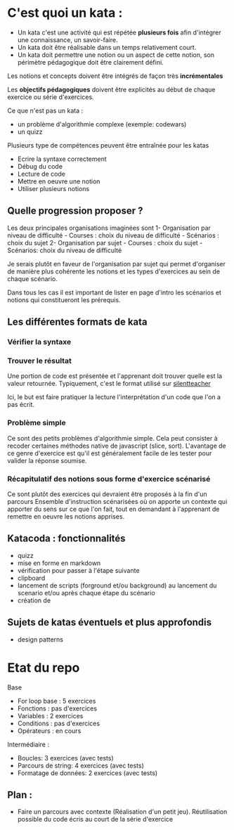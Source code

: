 
# C'est quoi un kata :

- Un kata c'est une activité qui est répétée **plusieurs fois** afin d'intégrer une connaissance, un savoir-faire.
- Un kata doit être réalisable dans un temps relativement court.
- Un kata doit permettre une notion ou un aspect de cette notion, son périmètre pédagogique doit être clairement défini.

Les notions et concepts doivent être intégrés de façon très **incrémentales**

Les **objectifs pédagogiques** doivent être explicités au début de chaque exercice ou série d'exercices.

Ce que n'est pas un kata :
 - un problème d'algorithmie complexe (exemple: codewars)
 - un quizz

Plusieurs type de compétences peuvent être entraînée pour les katas
- Ecrire la syntaxe correctement
- Débug du code
- Lecture de code
- Mettre en oeuvre une notion
- Utiliser plusieurs notions

## Quelle progression proposer ?

Les deux principales organisations imaginées sont 
  1- Organisation par niveau de difficulté 
    - Courses : choix du niveau de difficulté
    - Scénarios : choix du sujet 
  2- Organisation par sujet
    - Courses  : choix du sujet
    - Scénarios: choix du niveau de difficulté

Je serais plutôt en faveur de l'organisation par sujet qui permet d'organiser de manière plus cohérente les notions et les types d'exercices au sein de chaque scénario.

Dans tous les cas il est important de lister en page d'intro les scénarios et notions qui constitueront les prérequis. 

## Les différentes formats de kata

### Vérifier la syntaxe



### Trouver le résultat

Une portion de code est présentée et l'apprenant doit trouver quelle est la valeur retournée.
Typiquement, c'est le format utilisé sur [silentteacher](http://silentteacher.toxicode.fr/)

Ici, le but est faire pratiquer la lecture l'interprétation d'un code que l'on a pas écrit.

### Problème simple

Ce sont des petits problèmes d'algorithmie simple. 
Cela peut consister à recoder certaines méthodes native de javascript (slice, sort). 
L'avantage de ce genre d'exercice est qu'il est généralement facile de les tester pour valider la réponse soumise.

### Récapitulatif des notions sous forme d'exercice scénarisé

Ce sont plutôt des exercices qui devraient être proposés à la fin d'un parcours
Ensemble d'instruction scénarisées où on apporte un contexte qui apporter du sens sur ce que l'on fait, tout en demandant à l'apprenant de remettre en oeuvre les notions apprises.

## Katacoda : fonctionnalités 

- quizz
- mise en forme en markdown
- vérification pour passer à l'étape suivante
- clipboard
- lancement de scripts (forground et/ou background) au lancement du scenario et/ou après chaque étape du scénario
- création de 



## Sujets de katas éventuels et plus approfondis

- design patterns 




# Etat du repo

Base 
- For loop base : 5 exercices
- Fonctions : pas d'exercices
- Variables : 2 exercices
- Conditions : pas d'exercices
- Opérateurs : en cours 

Intermédiaire :
- Boucles: 3 exercices (avec tests)
- Parcours de string:  4 exercices (avec tests)
- Formatage de données: 2 exercices (avec tests)

## Plan :

- Faire un parcours avec contexte (Réalisation d'un petit jeu). Réutilisation possible du code écris au court de la série d'exercice

